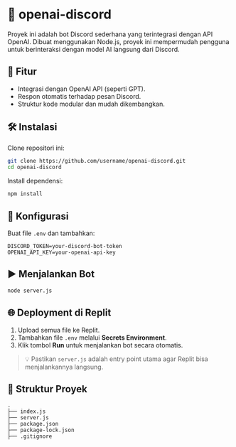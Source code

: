 # 🤖 openai-discord

Proyek ini adalah bot Discord sederhana yang terintegrasi dengan API OpenAI. Dibuat menggunakan Node.js, proyek ini mempermudah pengguna untuk berinteraksi dengan model AI langsung dari Discord.

## 🚀 Fitur
- Integrasi dengan OpenAI API (seperti GPT).
- Respon otomatis terhadap pesan Discord.
- Struktur kode modular dan mudah dikembangkan.

## 🛠️ Instalasi

Clone repositori ini:

```bash
git clone https://github.com/username/openai-discord.git
cd openai-discord
```

Install dependensi:

```bash
npm install
```

## 🔧 Konfigurasi

Buat file `.env` dan tambahkan:

```
DISCORD_TOKEN=your-discord-bot-token
OPENAI_API_KEY=your-openai-api-key
```

## ▶️ Menjalankan Bot

```bash
node server.js
```

## 🌐 Deployment di Replit

1. Upload semua file ke Replit.
2. Tambahkan file `.env` melalui **Secrets Environment**.
3. Klik tombol **Run** untuk menjalankan bot secara otomatis.

> 💡 Pastikan `server.js` adalah entry point utama agar Replit bisa menjalankannya langsung.

## 📂 Struktur Proyek

```
.
├── index.js
├── server.js
├── package.json
├── package-lock.json
├── .gitignore
```
